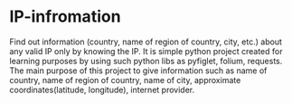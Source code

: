 # IP-infromation
Find out information (country, name of region of country, city, etc.) about any valid IP only by knowing the IP.
It is simple python project created for learning purposes by using such python libs as pyfiglet, folium, requests. The main purpose of this project to give information such as name of country, name of region of country, name of city, approximate coordinates(latitude, longitude), internet provider. 
